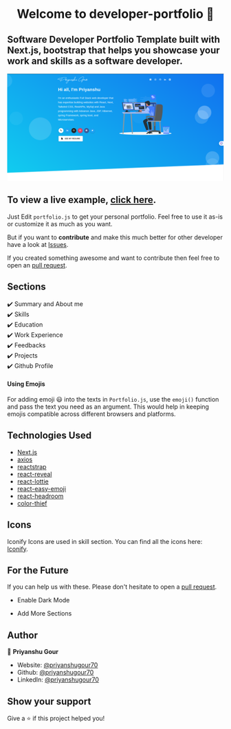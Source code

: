 <h1 align="center">Welcome to developer-portfolio 👋</h1>

## Software Developer Portfolio Template built with Next.js, bootstrap that helps you showcase your work and skills as a software developer.

<p align="center">
  <kbd>
    <img src="https://github.com/priyanshugour70/priyanshugour_prortfolio/blob/master/picture.PNG"></img>
  </kbd>
</p>

## To view a live example, **[click here](https://priyanshugour70.vercel.app/)**.

Just Edit `portfolio.js` to get your personal portfolio. Feel free to use it as-is or customize it as much as you want.

But if you want to **contribute** and make this much better for other developer have a look at [Issues](https://github.com/priyanshugour70/priyanshugour_prortfolio/issues).

If you created something awesome and want to contribute then feel free to open an [pull request](https://github.com/priyanshugour70/priyanshugour_prortfolio/pulls).

## Sections

✔️ Summary and About me\
✔️ Skills\
✔️ Education\
✔️ Work Experience\
✔️ Feedbacks\
✔️ Projects\
✔️ Github Profile


#### Using Emojis

For adding emoji 😃 into the texts in `Portfolio.js`, use the `emoji()` function and pass the text you need as an argument. This would help in keeping emojis compatible across different browsers and platforms.

## Technologies Used

- [Next.js](https://nextjs.org/)
- [axios](https://www.npmjs.com/package/axios)
- [reactstrap](https://reactstrap.github.io/)
- [react-reveal](https://www.react-reveal.com/)
- [react-lottie](https://www.npmjs.com/package/react-lottie)
- [react-easy-emoji](https://github.com/appfigures/react-easy-emoji)
- [react-headroom](https://github.com/KyleAMathews/react-headroom)
- [color-thief](https://github.com/lokesh/color-thief)


## Icons

Iconify Icons are used in skill section. You can find all the icons here: [Iconify](https://icon-sets.iconify.design/).

## For the Future

If you can help us with these. Please don't hesitate to open a [pull request](https://github.com/priyanshugour70/priyanshugour_prortfolio/pulls).

- Enable Dark Mode

- Add More Sections

## Author

👤 **Priyanshu Gour**

- Website: [@priyanshugour70](https://priyanshugour70.vercel.app/)
- Github: [@priyanshugour70](https://github.com/priyanshugour70)
- LinkedIn: [@priyanshugour70](https://linkedin.com/in/priyanshugour70)

## Show your support

Give a ⭐️ if this project helped you!
